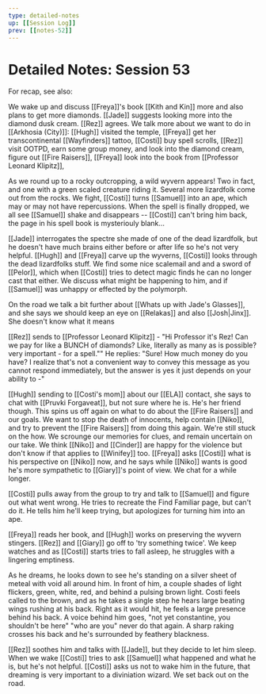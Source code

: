 ```yaml
---
type: detailed-notes
up: [[Session Log]]
prev: [[notes-52]]
---
```


# Detailed Notes: Session 53

For recap, see also:

We wake up and discuss [[Freya]]'s book [[Kith and Kin]] more and also plans to get more diamonds. [[Jade]] suggests looking more into the diamond dusk cream. [[Rez]] agrees. We talk more about we want to do in [[Arkhosia (City)]]: [[Hugh]] visited the temple, [[Freya]] get her transcontinental [[Wayfinders]] tattoo, [[Costi]] buy spell scrolls, [[Rez]] visit OOTPD, earn some group money, and look into the diamond cream, figure out [[Fire Raisers]], [[Freya]] look into the book from [[Professor Leonard Klipitz]], 

As we round up to a rocky outcropping, a wild wyvern appears! Two in fact, and one with a green scaled creature riding it. Several more lizardfolk come out from the rocks. We fight, [[Costi]] turns [[Samuel]] into an ape, which may or may not have repercussions. When the spell is finally dropped, we all see [[Samuel]] shake and disappears -- [[Costi]] can't bring him back, the page in his spell book is mysteriouly blank...

[[Jade]] interrogates the spectre she made of one of the dead lizardfolk, but he doesn't have much brains either before or after life so he's not very helpful. [[Hugh]] and [[Freya]] carve up the wyverns, [[Costi]] looks through the dead lizardfolks stuff. We find some nice scalemail and and a sword of [[Pelor]], which when [[Costi]] tries to detect magic finds he can no longer cast that either. We discuss what might be happening to him, and if [[Samuel]] was unhappy or effected by the polymorph.

On the road we talk a bit further about [[Whats up with Jade's Glasses]], and she says we should keep an eye on [[Relakas]] and also [[Josh|Jinx]]. She doesn't know what it means 

[[Rez]] sends to [[Professor Leonard Klipitz]] - "Hi Professor it's Rez! Can we pay for like a BUNCH of diamonds? Like, literally as many as is possible? very important - for a spell."" He replies: "Sure! How much money do you have? I realize that's not a convenient way to convey this message as you cannot respond immediately, but the answer is yes it just depends on your ability to -"

[[Hugh]] sending to [[Costi's mom]] about our [[ELA]] contact, she says to chat with [[Pruvki Forgaveat]], but not sure where he is. He's her friend though. This spins us off again on what to do about the [[Fire Raisers]] and our goals. We want to stop the death of innocents, help contain [[Niko]], and try to prevent the [[Fire Raisers]] from doing this again. We're still stuck on the how. We scrounge our memories for clues, and remain uncertain on our take. We think [[Niko]] and [[Cinder]] are happy for the violence but don't know if that applies to [[Winifey]] too. [[Freya]] asks [[Costi]] what is his perspective on [[Niko]] now, and he says while [[Niko]] wants is good he's more sympathetic to [[Giary]]'s point of view. We chat for a while longer.

[[Costi]] pulls away from the group to try and talk to [[Samuel]] and figure out what went wrong. He tries to recreate the Find Familiar page, but can't do it. He tells him he'll keep trying, but apologizes for turning him into an ape. 

[[Freya]] reads her book, and [[Hugh]] works on preserving the wyvern stingers. [[Rez]] and [[Giary]] go off to 'try something twice'. We keep watches and as [[Costi]] starts tries to fall asleep, he struggles with a lingering emptiness. 

As he dreams, he looks down to see he's standing on a silver sheet of meteal with void all around him. In front of him, a couple shades of light flickers, green, white, red, and behind a pulsing brown light. Costi feels called to the brown, and as he takes a single step he hears large beating wings rushing at his back. Right as it would hit, he feels a large presence behind his back. A voice behind him goes, "not yet constantine, you shouldn't be here" "who are you" never do that again. A sharp raking crosses his back and he's surrounded by feathery blackness. 

[[Rez]] soothes him and talks with [[Jade]], but they decide to let him sleep. When we wake [[Costi]] tries to ask [[Samuel]] what happened and what he is, but he's not helpful. [[Costi]] asks us not to wake him in the future, that dreaming is very important to a diviniation wizard. We set back out on the road. 